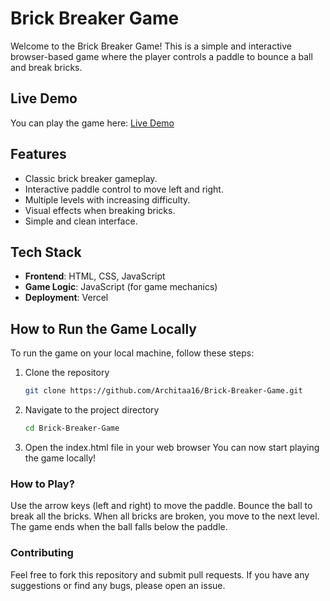 # Brick Breaker Game

Welcome to the Brick Breaker Game! This is a simple and interactive browser-based game where the player controls a paddle to bounce a ball and break bricks.

## Live Demo

You can play the game here: [Live Demo](https://brick-breaker-game-one.vercel.app/)

## Features

- Classic brick breaker gameplay.
- Interactive paddle control to move left and right.
- Multiple levels with increasing difficulty.
- Visual effects when breaking bricks.
- Simple and clean interface.

## Tech Stack

- **Frontend**: HTML, CSS, JavaScript
- **Game Logic**: JavaScript (for game mechanics)
- **Deployment**: Vercel

## How to Run the Game Locally

To run the game on your local machine, follow these steps:

1. Clone the repository

    ```bash
    git clone https://github.com/Architaa16/Brick-Breaker-Game.git

2. Navigate to the project directory

   
   ```bash
   cd Brick-Breaker-Game

3. Open the index.html file in your web browser
    You can now start playing the game locally!

### How to Play?
Use the arrow keys (left and right) to move the paddle.
Bounce the ball to break all the bricks.
When all bricks are broken, you move to the next level.
The game ends when the ball falls below the paddle.


### Contributing
Feel free to fork this repository and submit pull requests. If you have any suggestions or find any bugs, please open an issue.
      


